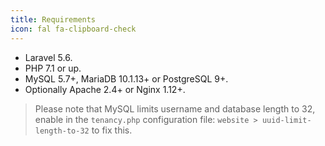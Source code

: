 ```yaml
---
title: Requirements
icon: fal fa-clipboard-check
---
```


- Laravel 5.6.
- PHP 7.1 or up.
- MySQL 5.7+, MariaDB 10.1.13+ or PostgreSQL 9+.
- Optionally Apache 2.4+ or Nginx 1.12+.

> Please note that MySQL limits username and database length to 32, 
enable in the `tenancy.php` configuration file:  `website > uuid-limit-length-to-32`
to fix this.

